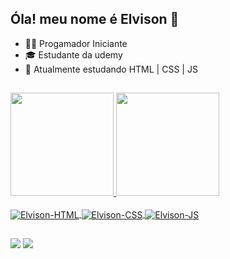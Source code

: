 ## Óla! meu nome é Elvison 👋
- 👨‍💻 Progamador Iniciante
- 🎓 Estudante da udemy
- 📓 Atualmente estudando 
  HTML | CSS | JS
##
<div>
   <a href="https://github.com/fpelvison">
   <img height="165em" src="https://github-readme-stats.vercel.app/api?username=fpelvison&show_icons=true&theme=tokyonight&include_all_commits=true&count_private=true"/>
   <img height="165em" src="https://github-readme-stats.vercel.app/api/top-langs/?username=fpelvison&layout=compact&langs_count=7&theme=tokyonight"/>
</div>
  
 <div style="display: inline_block"><br>
  <img align="center" alt="Elvison-HTML"src="https://img.shields.io/badge/HTML-239120?style=for-the-badge&logo=html5&logoColor=white">
  <img align="center" alt="Elvison-CSS"src="https://img.shields.io/badge/CSS-239120?&style=for-the-badge&logo=css3&logoColor=white">
  <img align="center" alt="Elvison-JS" src="https://img.shields.io/badge/JavaScript-F7DF1E?style=for-the-badge&logo=javascript&logoColor=black">
</div>

  ##
  
  <div>
    <a href = "mailto:gtellviison@outlook.com"><img src="https://img.shields.io/badge/Microsoft_Outlook-0078D4?style=for-the-badge&logo=microsoft-outlook&logoColor=white" target="_blank"></a>
    <a href="https://www.linkedin.com/in/fpelvison/" target="_blank"><img src="https://img.shields.io/badge/LinkedIn-0077B5?style=for-the-badge&logo=linkedin&logoColor=white"target="_blank"></a> 
  </di>
